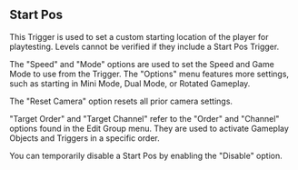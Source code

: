## Start Pos
This Trigger is used to set a custom starting location of the player for playtesting. Levels cannot be verified if they include a Start Pos Trigger.

The "Speed" and "Mode" options are used to set the Speed and Game Mode to use from the Trigger. The "Options" menu features more settings, such as starting in Mini Mode, Dual Mode, or Rotated Gameplay.

The "Reset Camera" option resets all prior camera settings.

"Target Order" and "Target Channel" refer to the "Order" and "Channel" options found in the Edit Group menu. They are used to activate Gameplay Objects and Triggers in a specific order.

You can temporarily disable a Start Pos by enabling the "Disable" option.
